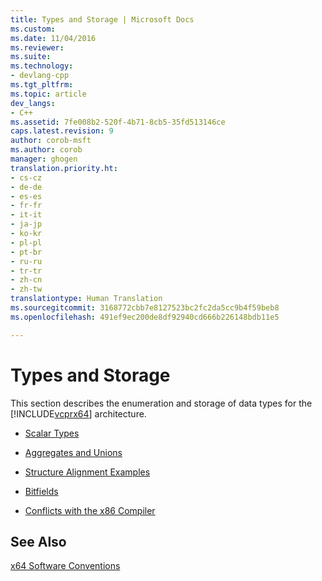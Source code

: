 ```yaml
---
title: Types and Storage | Microsoft Docs
ms.custom: 
ms.date: 11/04/2016
ms.reviewer: 
ms.suite: 
ms.technology:
- devlang-cpp
ms.tgt_pltfrm: 
ms.topic: article
dev_langs:
- C++
ms.assetid: 7fe008b2-520f-4b71-8cb5-35fd513146ce
caps.latest.revision: 9
author: corob-msft
ms.author: corob
manager: ghogen
translation.priority.ht:
- cs-cz
- de-de
- es-es
- fr-fr
- it-it
- ja-jp
- ko-kr
- pl-pl
- pt-br
- ru-ru
- tr-tr
- zh-cn
- zh-tw
translationtype: Human Translation
ms.sourcegitcommit: 3168772cbb7e8127523bc2fc2da5cc9b4f59beb8
ms.openlocfilehash: 491ef9ec200de8df92940cd666b226148bdb11e5

---
```

# Types and Storage
This section describes the enumeration and storage of data types for the [!INCLUDE[vcprx64](../assembler/inline/includes/vcprx64_md.md)] architecture.  
  
-   [Scalar Types](../build/scalar-types.md)  
  
-   [Aggregates and Unions](../build/aggregates-and-unions.md)  
  
-   [Structure Alignment Examples](../build/examples-of-structure-alignment.md)  
  
-   [Bitfields](../build/bitfields.md)  
  
-   [Conflicts with the x86 Compiler](../build/conflicts-with-the-x86-compiler.md)  
  
## See Also  
 [x64 Software Conventions](../build/x64-software-conventions.md)


<!--HONumber=Jan17_HO1-->


